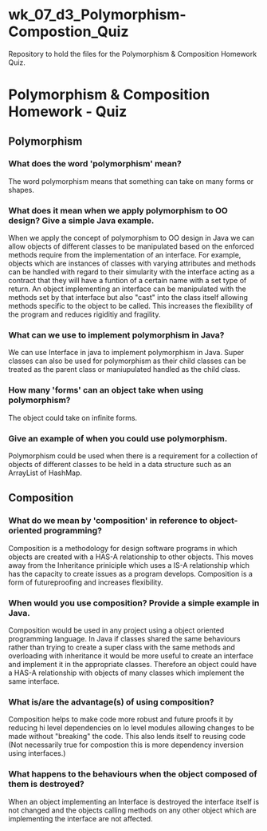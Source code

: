 # wk_07_d3_Polymorphism-Compostion_Quiz
Repository to hold the files for the Polymorphism &amp; Composition Homework Quiz.

<h1>Polymorphism & Composition Homework - Quiz</h1>
<h2>Polymorphism</h2>

<h3>What does the word 'polymorphism' mean?</h3>

<p>The word polymorphism means that something can take on many forms or shapes.</p> 

<h3>What does it mean when we apply polymorphism to OO design? Give a simple Java example.</h3>

<p>When we apply the concept of polymorphism to OO design in Java we can allow objects of different classes to be manipulated based on the enforced methods require from the implementation of an interface. For example, objects which are instances of classes with varying attributes and methods can be handled with regard to their simularity with the interface acting as a contract that they will have a funtion of a certain name with a set type of return. An object implementing an interface can be manipulated with the methods set by that interface but also "cast" into the class itself allowing methods specific to the object to be called. This increases the flexibility of the program and reduces rigiditiy and fragility.</p>

<h3>What can we use to implement polymorphism in Java?</h3>

<p>We can use Interface in java to implement polymorphism in Java. Super classes can also be used for polymorphism as their child classes can be treated as the parent class or maniupulated handled as the child class.</p>

<h3>How many 'forms' can an object take when using polymorphism?</h3>

<p>The object could take on infinite forms.</p>

<h3>Give an example of when you could use polymorphism.</h3>

<p>Polymorphism could be used when there is a requirement for a collection of objects of different classes to be held in a data structure such as an ArrayList of HashMap.

<h2>Composition</h2>

<h3>What do we mean by 'composition' in reference to object-oriented programming?</h3>

<p>Composition is a methodology for design software programs in which objects are created with a HAS-A relationship to other objects. This moves away from the Inheritance priniciple which uses a IS-A relationship which has the capacity to create issues as a program develops. Composition is a form of futureproofing and increases flexibility.

<h3>When would you use composition? Provide a simple example in Java.</h3>

<p>Composition would be used in any project using a object oriented programming language. In Java if classes shared the same behaviours rather than trying to create a super class with the same methods and overloading with inheritance it would be more useful to create an interface and implement it in the appropriate classes. Therefore an object could have a HAS-A relationship with objects of many classes which implement the same interface.</p>

<h3>What is/are the advantage(s) of using composition?</h3>

<p>Composition helps to make code more robust and future proofs it by reducing hi level dependencies on lo level modules allowing changes to be made without "breaking" the code. This also lends itself to reusing code (Not necessarily true for compostion this is more dependency inversion using interfaces.)</p>

<h3>What happens to the behaviours when the object composed of them is destroyed?</h3>

<p>When an object implementing an Interface is destroyed the interface itself is not changed and the objects calling methods on any other object which are implementing the interface are not affected.</p>
